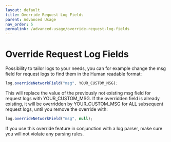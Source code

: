 ```yaml
---
layout: default
title: Override Request Log Fields
parent: Advanced Usage
nav_order: 5
permalink: /advanced-usage/override-request-log-fields
---
```


# Override Request Log Fields
Possibility to tailor logs to your needs, you can for example change the msg field for request logs to find them in the Human readable format:
```js
log.overrideNetworkField("msg", YOUR_CUSTOM_MSG);
```
This will replace the value of the previously not existing msg field for request logs with YOUR_CUSTOM_MSG.
If the overridden field is already existing, it will be overridden by YOUR_CUSTOM_MSG for ALL subsequent request logs, until you 
remove the override with:
```js
log.overrideNetworkField("msg", null);
```
If you use this override feature in conjunction with a log parser, make sure you will not violate any parsing rules.